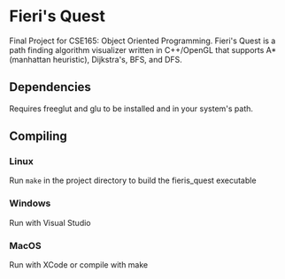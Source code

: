 # Fieri's Quest
Final Project for CSE165: Object Oriented Programming. Fieri's Quest is a path finding algorithm visualizer
written in C++/OpenGL that supports A* (manhattan heuristic), Dijkstra's, BFS, and DFS. 

## Dependencies
Requires freeglut and glu to be installed and in your system's path.

## Compiling
### Linux
Run `make` in the project directory to build the fieris_quest executable

### Windows
Run with Visual Studio

### MacOS
Run with XCode or compile with make
